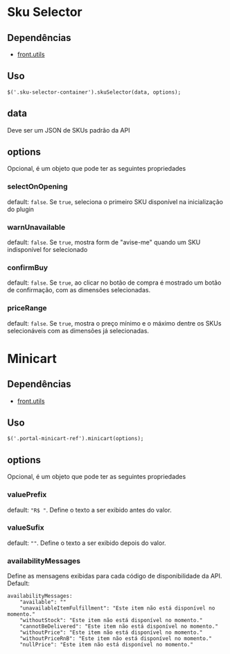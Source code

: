 # Sku Selector

## Dependências

 - [front.utils](https://github.com/vtex/front.utils)

## Uso

    $('.sku-selector-container').skuSelector(data, options);

## data

Deve ser um JSON de SKUs padrão da API

## options

Opcional, é um objeto que pode ter as seguintes propriedades

### selectOnOpening

default: `false`. Se `true`, seleciona o primeiro SKU disponível na inicialização do plugin

### warnUnavailable

default: `false`. Se `true`, mostra form de "avise-me" quando um SKU indisponível for selecionado

### confirmBuy

default: `false`. Se `true`, ao clicar no botão de compra é mostrado um botão de confirmação, com as dimensões selecionadas.

### priceRange

default: `false`. Se `true`, mostra o preço mínimo e o máximo dentre os SKUs selecionáveis com as dimensões já selecionadas.


# Minicart

## Dependências

 - [front.utils](https://github.com/vtex/front.utils)

## Uso

    $('.portal-minicart-ref').minicart(options);
    
## options

Opcional, é um objeto que pode ter as seguintes propriedades

### valuePrefix

default: `"R$ "`. Define o texto a ser exibido antes do valor.

### valueSufix

default: `""`. Define o texto a ser exibido depois do valor.

### availabilityMessages

Define as mensagens exibidas para cada código de disponibilidade da API. Default:

	availabilityMessages:
		"available": ""
		"unavailableItemFulfillment": "Este item não está disponível no momento."
		"withoutStock": "Este item não está disponível no momento."
		"cannotBeDelivered": "Este item não está disponível no momento."
		"withoutPrice": "Este item não está disponível no momento."
		"withoutPriceRnB": "Este item não está disponível no momento."
		"nullPrice": "Este item não está disponível no momento."